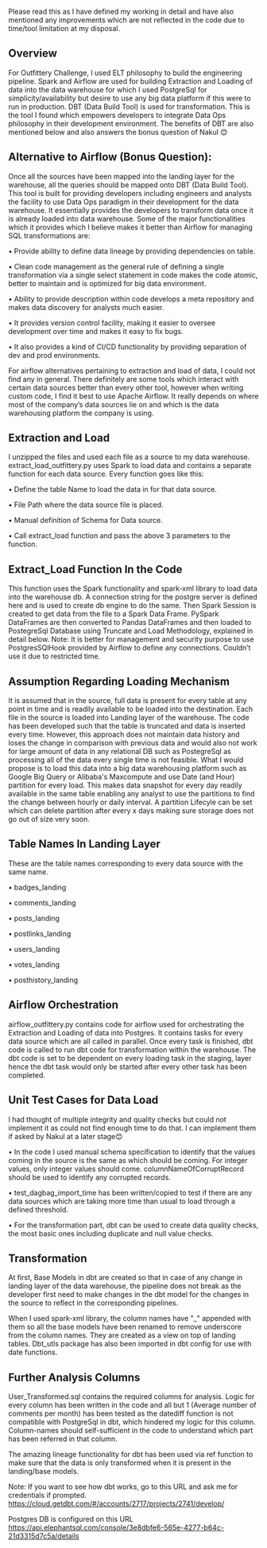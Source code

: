 Please read this as I have defined my working in detail and have also mentioned any improvements which are not reflected in the code due to time/tool limitation at my disposal.
## Overview
For Outfittery Challenge, I used ELT philosophy to build the engineering pipeline. 
Spark and Airflow are used for building Extraction and Loading of data into the data warehouse for which I used PostgreSql for simplicity/availability but desire to use any big data platform if this were to run in production.
DBT (Data Build Tool) is used for transformation. This is the tool I found which empowers developers to integrate Data Ops philosophy in their development environment. The benefits of DBT are also mentioned below and also answers the bonus question of Nakul 😊
## Alternative to Airflow (Bonus Question):
Once all the sources have been mapped into the landing layer for the warehouse, all the queries should be mapped onto DBT (Data Build Tool). This tool is built for providing developers including engineers and analysts the facility to use Data Ops paradigm in their development for the data warehouse. It essentially provides the developers to transform data once it is already loaded into data warehouse.
Some of the major functionalities which it provides which I believe makes it better than Airflow for managing SQL transformations are:

•	Provide ability to define data lineage by providing dependencies on table.

•	Clean code management as the general rule of defining a single transformation via a single select statement in code makes the code atomic, better to maintain and is optimized for big data environment.

•	Ability to provide description within code develops a meta repository and makes data discovery for analysts much easier.

•	It provides version control facility, making it easier to oversee development over time and makes it easy to fix bugs.

•	It also provides a kind of CI/CD functionality by providing separation of dev and prod environments.

For airflow alternatives pertaining to extraction and load of data, I could not find any in general. There definitely are some tools which interact with certain data sources better than every other tool, however when writing custom code, I find it best to use Apache Airflow. It really depends on where most of the company’s data sources lie on and which is the data warehousing platform the company is using.
## Extraction and Load
I unzipped the files and used each file as a source to my data warehouse.
extract_load_outfittery.py uses Spark to load data and contains a separate function for each data source. Every function goes like this:

•	Define the table Name to load the data in for that data source.

•	File Path where the data source file is placed.

•	Manual definition of Schema for Data source. 

•	Call extract_load function and pass the above 3 parameters to the function. 

## Extract_Load Function In the Code
This function uses the Spark functionality and spark-xml library to load data into the warehouse db. A connection string for the postgre server is defined here and is used to create db engine to do the same. Then Spark Session is created to get data from the file to a Spark Data Frame. PySpark DataFrames are then converted to Pandas DataFrames and then loaded to PostegreSql Database using Truncate and Load Methodology, explained in detail below.
Note: It is better for management and security purpose to use PostgresSQlHook provided by Airflow to define any connections. Couldn’t use it due to restricted time.
## Assumption Regarding Loading Mechanism
It is assumed that in the source, full data is present for every table at any point in time and is readily available to be loaded into the destination.
Each file in the source is loaded into Landing layer of the warehouse. The code has been developed such that the table is truncated and data is inserted every time. However, this approach does not maintain data history and loses the change in comparison with previous data and would also not work for large amount of data in any relational DB such as PostegreSql as processing all of the data every single time is not feasible. What I would propose is to load this data into a big data warehousing platform such as Google Big Query or Alibaba's Maxcompute and use Date (and Hour) partition for every load. This makes data snapshot for every day readily available in the same table enabling any analyst to use the partitions to find the change between hourly or daily interval. A partition Lifecyle can be set which can delete partition after every x days making sure storage does not go out of size very soon. 
## Table Names In Landing Layer
These are the table names corresponding to every data source with the same name.

•	badges_landing

•	comments_landing

•	posts_landing

•	postlinks_landing

•	users_landing

•	votes_landing

•	posthistory_landing

## Airflow Orchestration
airflow_outfittery.py contains code for airflow used for orchestrating the Extraction and Loading of data into Postgres. It contains tasks for every data source which are all called in parallel. Once every task is finished, dbt code is called to run dbt code for transformation within the warehouse.
The dbt code is set to be dependent on every loading task in the staging, layer hence the dbt task would only be started after every other task has been completed.
## Unit Test Cases for Data Load
I had thought of multiple integrity and quality checks but could not implement it as could not find enough time to do that. I can implement them if asked by Nakul at a later stage😊

•	In the code I used manual schema specification to identify that the values coming in the source is the same as which should be coming. For integer values, only integer values should come. columnNameOfCorruptRecord should be used to identify any corrupted records.

•	test_dagbag_import_time has been written/copied to test if there are any data sources which are taking more time than usual to load through a defined threshold.

•	For the transformation part, dbt can be used to create data quality checks, the most basic ones including duplicate and null value checks.
## Transformation
At first, Base Models in dbt are created so that in case of any change in landing layer of the data warehouse, the pipeline does not break as the developer first need to make changes in the dbt model for the changes in the source to reflect in the corresponding pipelines.

When I used spark-xml library, the column names have "_" appended with them so all the base models have been renamed to remove underscore from the column names. They are created as a view on top of landing tables. 
Dbt_utls package has also been imported in dbt config for use with date functions. 
## Further Analysis Columns
User_Transformed.sql contains the required columns for analysis. Logic for every column has been written in the code and all but 1 (Average number of comments per month) has been tested as the datediff function is not compatible with PostgreSql in dbt, which hindered my logic for this column. Column-names should self-sufficient in the code to understand which part has been referred in that column.

The amazing lineage functionality for dbt has been used via ref function to make sure that the data is only transformed when it is present in the landing/base models.

Note: If you want to see how dbt works, go to this URL and ask me for credentials if prompted.
https://cloud.getdbt.com/#/accounts/2717/projects/2741/develop/

Postgres DB is configured on this URL
https://api.elephantsql.com/console/3e8dbfe6-565e-4277-b64c-21d3315d7c5a/details
